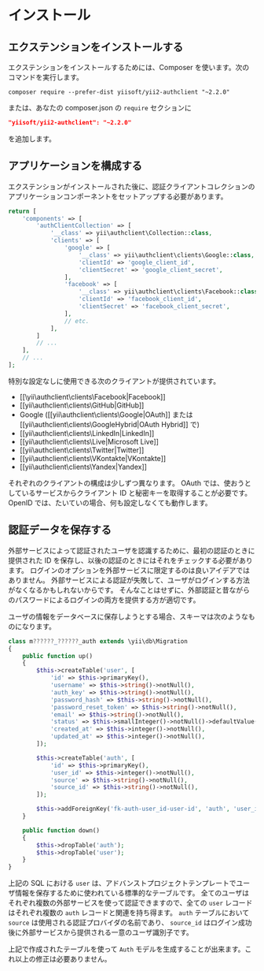 インストール
============

## エクステンションをインストールする

エクステンションをインストールするためには、Composer を使います。次のコマンドを実行します。

```
composer require --prefer-dist yiisoft/yii2-authclient "~2.2.0"
```

または、あなたの composer.json の `require` セクションに

```json
"yiisoft/yii2-authclient": "~2.2.0"
```

を追加します。

## アプリケーションを構成する

エクステンションがインストールされた後に、認証クライアントコレクションのアプリケーションコンポーネントをセットアップする必要があります。

```php
return [
    'components' => [
        'authClientCollection' => [
            '__class' => yii\authclient\Collection::class,
            'clients' => [
                'google' => [
                    '__class' => yii\authclient\clients\Google::class,
                    'clientId' => 'google_client_id',
                    'clientSecret' => 'google_client_secret',
                ],
                'facebook' => [
                    '__class' => yii\authclient\clients\Facebook::class,
                    'clientId' => 'facebook_client_id',
                    'clientSecret' => 'facebook_client_secret',
                ],
                // etc.
            ],
        ]
        // ...
    ],
    // ...
];
```

特別な設定なしに使用できる次のクライアントが提供されています。

- [[\yii\authclient\clients\Facebook|Facebook]]
- [[yii\authclient\clients\GitHub|GitHub]]
- Google ([[yii\authclient\clients\Google|OAuth]] または [[yii\authclient\clients\GoogleHybrid|OAuth Hybrid]] で)
- [[yii\authclient\clients\LinkedIn|LinkedIn]]
- [[yii\authclient\clients\Live|Microsoft Live]]
- [[yii\authclient\clients\Twitter|Twitter]]
- [[yii\authclient\clients\VKontakte|VKontakte]]
- [[yii\authclient\clients\Yandex|Yandex]]

それぞれのクライアントの構成は少しずつ異なります。
OAuth では、使おうとしているサービスからクライアント ID と秘密キーを取得することが必要です。OpenID では、たいていの場合、何も設定しなくても動作します。

## 認証データを保存する

外部サービスによって認証されたユーザを認識するために、最初の認証のときに提供された ID を保存し、以後の認証のときにはそれをチェックする必要があります。
ログインのオプションを外部サービスに限定するのは良いアイデアではありません。
外部サービスによる認証が失敗して、ユーザがログインする方法がなくなるかもしれないからです。
そんなことはせずに、外部認証と昔ながらのパスワードによるログインの両方を提供する方が適切です。

ユーザの情報をデータベースに保存しようとする場合、スキーマは次のようなものになります。

```php
class m??????_??????_auth extends \yii\db\Migration
{
    public function up()
    {
        $this->createTable('user', [
            'id' => $this->primaryKey(),
            'username' => $this->string()->notNull(),
            'auth_key' => $this->string()->notNull(),
            'password_hash' => $this->string()->notNull(),
            'password_reset_token' => $this->string()->notNull(),
            'email' => $this->string()->notNull(),
            'status' => $this->smallInteger()->notNull()->defaultValue(10),
            'created_at' => $this->integer()->notNull(),
            'updated_at' => $this->integer()->notNull(),
        ]);

        $this->createTable('auth', [
            'id' => $this->primaryKey(),
            'user_id' => $this->integer()->notNull(),
            'source' => $this->string()->notNull(),
            'source_id' => $this->string()->notNull(),
        ]);

        $this->addForeignKey('fk-auth-user_id-user-id', 'auth', 'user_id', 'user', 'id', 'CASCADE', 'CASCADE');
    }

    public function down()
    {
        $this->dropTable('auth');
        $this->dropTable('user');
    }
}
```

上記の SQL における `user` は、アドバンストプロジェクトテンプレートでユーザ情報を保存するために使われている標準的なテーブルです。
全てのユーザはそれぞれ複数の外部サービスを使って認証できますので、全ての `user` レコードはそれぞれ複数の `auth` レコードと関連を持ち得ます。
`auth` テーブルにおいて `source` は使用される認証プロバイダの名前であり、
`source_id` はログイン成功後に外部サービスから提供される一意のユーザ識別子です。

上記で作成されたテーブルを使って `Auth` モデルを生成することが出来ます。これ以上の修正は必要ありません。

